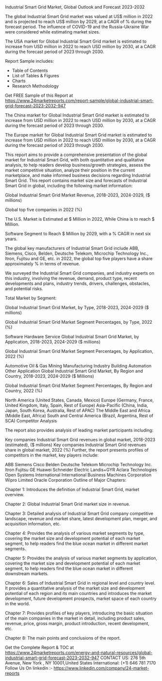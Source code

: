 Industrial Smart Grid Market, Global Outlook and Forecast 2023-2032

The global Industrial Smart Grid market was valued at US$ million in 2022 and is projected to reach US$ million by 2029, at a CAGR of % during the forecast period. The influence of COVID-19 and the Russia-Ukraine War were considered while estimating market sizes.

The USA market for Global Industrial Smart Grid market is estimated to increase from USD million in 2022 to reach USD million by 2030, at a CAGR during the forecast period of 2023 through 2030.

Report Sample includes:
- Table of Contents
- List of Tables & Figures
- Charts
- Research Methodology

Get FREE Sample of this Report at https://www.24marketreports.com/report-sample/global-industrial-smart-grid-forecast-2023-2032-947

The China market for Global Industrial Smart Grid market is estimated to increase from USD million in 2022 to reach USD million by 2030, at a CAGR during the forecast period of 2023 through 2030.

The Europe market for Global Industrial Smart Grid market is estimated to increase from USD million in 2022 to reach USD million by 2030, at a CAGR during the forecast period of 2023 through 2030.

This report aims to provide a comprehensive presentation of the global market for Industrial Smart Grid, with both quantitative and qualitative analysis, to help readers develop business/growth strategies, assess the market competitive situation, analyze their position in the current marketplace, and make informed business decisions regarding Industrial Smart Grid. This report contains market size and forecasts of Industrial Smart Grid in global, including the following market information:

Global Industrial Smart Grid Market Revenue, 2018-2023, 2024-2029, ($ millions)

Global top five companies in 2022 (%)

The U.S. Market is Estimated at $ Million in 2022, While China is to reach $ Million.

Software Segment to Reach $ Million by 2029, with a % CAGR in next six years.

The global key manufacturers of Industrial Smart Grid include ABB, Siemens, Cisco, Belden, Deutsche Telekom, Microchip Technology Inc., Itron, Fujitsu and GE, etc. in 2022, the global top five players have a share approximately % in terms of revenue.

We surveyed the Industrial Smart Grid companies, and industry experts on this industry, involving the revenue, demand, product type, recent developments and plans, industry trends, drivers, challenges, obstacles, and potential risks.

Total Market by Segment:

Global Industrial Smart Grid Market, by Type, 2018-2023, 2024-2029 ($ millions)

Global Industrial Smart Grid Market Segment Percentages, by Type, 2022 (%)

Software
Hardware
Service
Global Industrial Smart Grid Market, by Application, 2018-2023, 2024-2029 ($ millions)

Global Industrial Smart Grid Market Segment Percentages, by Application, 2022 (%)

Automotive
Oil & Gas
Mining
Manufacturing Industry
Building Automation
Other Application
Global Industrial Smart Grid Market, By Region and Country, 2018-2023, 2024-2029 ($ Millions)

Global Industrial Smart Grid Market Segment Percentages, By Region and Country, 2022 (%)

North America (United States, Canada, Mexico)
Europe (Germany, France, United Kingdom, Italy, Spain, Rest of Europe)
Asia-Pacific (China, India, Japan, South Korea, Australia, Rest of APAC)
The Middle East and Africa (Middle East, Africa)
South and Central America (Brazil, Argentina, Rest of SCA)
Competitor Analysis

The report also provides analysis of leading market participants including:

Key companies Industrial Smart Grid revenues in global market, 2018-2023 (estimated), ($ millions)
Key companies Industrial Smart Grid revenues share in global market, 2022 (%)
Further, the report presents profiles of competitors in the market, key players include:

ABB
Siemens
Cisco
Belden
Deutsche Telekom
Microchip Technology Inc.
Itron
Fujitsu
GE
Huawei
Schneider Electric
Landis+GYR
Aclara Technologies
Open Systems International
International Business Machines Corporation
Wipro Limited
Oracle Corporation
Outline of Major Chapters:

Chapter 1: Introduces the definition of Industrial Smart Grid, market overview.

Chapter 2: Global Industrial Smart Grid market size in revenue.

Chapter 3: Detailed analysis of Industrial Smart Grid company competitive landscape, revenue and market share, latest development plan, merger, and acquisition information, etc.

Chapter 4: Provides the analysis of various market segments by type, covering the market size and development potential of each market segment, to help readers find the blue ocean market in different market segments.

Chapter 5: Provides the analysis of various market segments by application, covering the market size and development potential of each market segment, to help readers find the blue ocean market in different downstream markets.

Chapter 6: Sales of Industrial Smart Grid in regional level and country level. It provides a quantitative analysis of the market size and development potential of each region and its main countries and introduces the market development, future development prospects, market space of each country in the world.

Chapter 7: Provides profiles of key players, introducing the basic situation of the main companies in the market in detail, including product sales, revenue, price, gross margin, product introduction, recent development, etc.

Chapter 8: The main points and conclusions of the report.

Get the Complete Report & TOC at https://www.24marketreports.com/energy-and-natural-resources/global-industrial-smart-grid-forecast-2023-2032-947
CONTACT US:
276 5th Avenue, New York , NY 10001,United States
International: (+1) 646 781 7170
Follow Us On linkedin :- https://www.linkedin.com/company/24-market-reports
